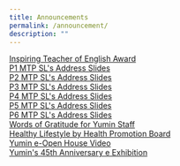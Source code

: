 ```yaml
---
title: Announcements
permalink: /announcement/
description: ""
---
```

[Inspiring Teacher of English Award](/files/ITEA%202023%20Poster%20(1)-compressed.pdf)  
[P1 MTP SL's Address Slides](/files/P1%20MTP%202023%20-%20SL's%20Address%20(230201)%20For%20Parents.pdf)<br>
[P2 MTP SL's Address Slides](/files/P2%20MTP%202023%20-%20SL's%20Address%20(230201)%20For%20Parents.pdf)<br>
[P3 MTP SL's Address Slides](/files/P3%20MTP%202023%20-%20SL's%20Address%20(230201)%20For%20Parents.pdf)<br>
[P4 MTP SL's Address Slides](/files/P4%20MTP%202023%20-%20SL's%20Address%20(230201)%20For%20Parents.pdf)<br>
[P5 MTP SL's Address Slides](/files/P5%20MTP%202023%20-%20SL's%20Address%20(230201)%20For%20Parents.pdf)<br>
[P6 MTP SL's Address Slides](/files/P6%20MTP%202023%20-%20SL's%20Address%20(230201)%20For%20Parents.pdf)<br>
[Words of Gratitude for Yumin Staff](/words-of-gratitude-for-yumin-staff)<br>
[Healthy Lifestyle by Health Promotion Board](/health-promotion-board)<br>
[Yumin e-Open House Video](https://www.youtube.com/watch?v=RWlPX4ma044)<br>
[Yumin's 45th Anniversary e Exhibition](https://4d.silversea-media.com/preview/Yumin-1215/index.htm)